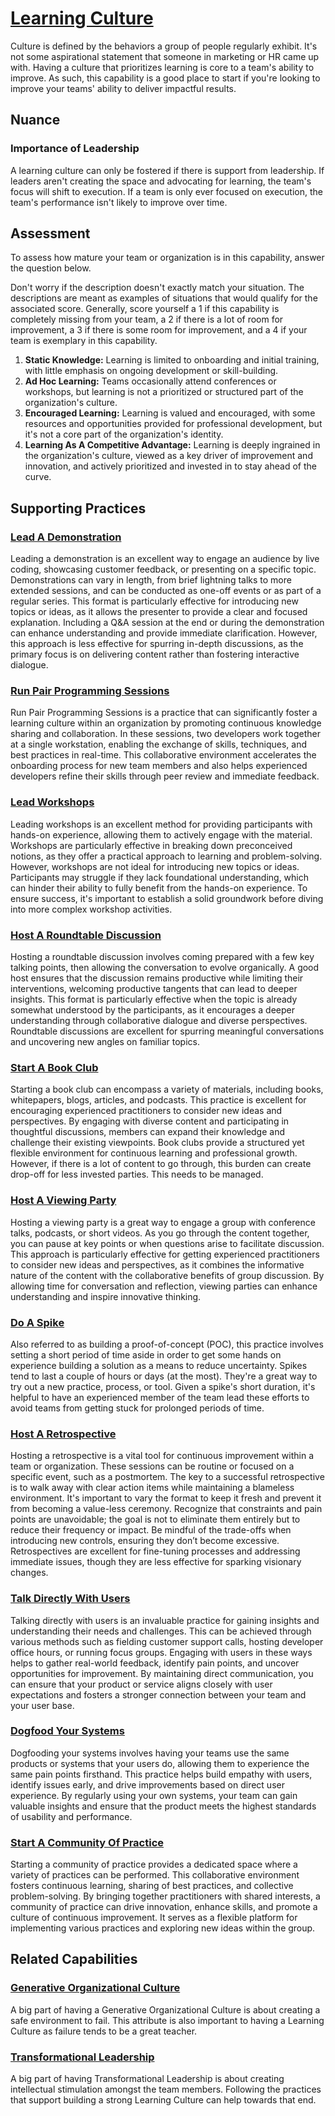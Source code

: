 # [Learning Culture](https://dora.dev/devops-capabilities/cultural/learning-culture/)

Culture is defined by the behaviors a group of people regularly exhibit.
It's not some aspirational statement that someone in marketing or HR came up with.
Having a culture that prioritizes learning is core to a team's ability to improve.
As such, this capability is a good place to start if you're looking to improve your teams' ability to deliver impactful results.

## Nuance

### Importance of Leadership

A learning culture can only be fostered if there is support from leadership.
If leaders aren't creating the space and advocating for learning, the team's focus will shift to execution.
If a team is only ever focused on execution, the team's performance isn't likely to improve over time.

## Assessment

To assess how mature your team or organization is in this capability, answer the question below.

Don't worry if the description doesn't exactly match your situation. The descriptions are meant as examples of situations that would qualify for the associated score. Generally, score yourself a 1 if this capability is completely missing from your team, a 2 if there is a lot of room for improvement, a 3 if there is some room for improvement, and a 4 if your team is exemplary in this capability.

1. **Static Knowledge:** Learning is limited to onboarding and initial training, with little emphasis on ongoing development or skill-building.
2. **Ad Hoc Learning:** Teams occasionally attend conferences or workshops, but learning is not a prioritized or structured part of the organization's culture.
3. **Encouraged Learning:** Learning is valued and encouraged, with some resources and opportunities provided for professional development, but it's not a core part of the organization's identity.
4. **Learning As A Competitive Advantage:** Learning is deeply ingrained in the organization's culture, viewed as a key driver of improvement and innovation, and actively prioritized and invested in to stay ahead of the curve.

## Supporting Practices

### [Lead A Demonstration](/practices/lead-a-demonstration.md)

Leading a demonstration is an excellent way to engage an audience by live coding, showcasing customer feedback, or presenting on a specific topic. Demonstrations can vary in length, from brief lightning talks to more extended sessions, and can be conducted as one-off events or as part of a regular series. This format is particularly effective for introducing new topics or ideas, as it allows the presenter to provide a clear and focused explanation. Including a Q&A session at the end or during the demonstration can enhance understanding and provide immediate clarification. However, this approach is less effective for spurring in-depth discussions, as the primary focus is on delivering content rather than fostering interactive dialogue.

### [Run Pair Programming Sessions](/practices/run-pair-programming-sessions.md)

Run Pair Programming Sessions is a practice that can significantly foster a learning culture within an organization by promoting continuous knowledge sharing and collaboration. In these sessions, two developers work together at a single workstation, enabling the exchange of skills, techniques, and best practices in real-time. This collaborative environment accelerates the onboarding process for new team members and also helps experienced developers refine their skills through peer review and immediate feedback.

### [Lead Workshops](/practices/lead-workshops.md)

Leading workshops is an excellent method for providing participants with hands-on experience, allowing them to actively engage with the material. Workshops are particularly effective in breaking down preconceived notions, as they offer a practical approach to learning and problem-solving. However, workshops are not ideal for introducing new topics or ideas. Participants may struggle if they lack foundational understanding, which can hinder their ability to fully benefit from the hands-on experience. To ensure success, it's important to establish a solid groundwork before diving into more complex workshop activities.

### [Host A Roundtable Discussion](/practices/host-a-roundtable-discussion.md)

Hosting a roundtable discussion involves coming prepared with a few key talking points, then allowing the conversation to evolve organically. A good host ensures that the discussion remains productive while limiting their interventions, welcoming productive tangents that can lead to deeper insights. This format is particularly effective when the topic is already somewhat understood by the participants, as it encourages a deeper understanding through collaborative dialogue and diverse perspectives. Roundtable discussions are excellent for spurring meaningful conversations and uncovering new angles on familiar topics.

### [Start A Book Club](/practices/start-a-book-club.md)

Starting a book club can encompass a variety of materials, including books, whitepapers, blogs, articles, and podcasts. This practice is excellent for encouraging experienced practitioners to consider new ideas and perspectives. By engaging with diverse content and participating in thoughtful discussions, members can expand their knowledge and challenge their existing viewpoints. Book clubs provide a structured yet flexible environment for continuous learning and professional growth. However, if there is a lot of content to go through, this burden can create drop-off for less invested parties. This needs to be managed.

### [Host A Viewing Party](/practices/host-a-viewing-party.md)

Hosting a viewing party is a great way to engage a group with conference talks, podcasts, or short videos. As you go through the content together, you can pause at key points or when questions arise to facilitate discussion. This approach is particularly effective for getting experienced practitioners to consider new ideas and perspectives, as it combines the informative nature of the content with the collaborative benefits of group discussion. By allowing time for conversation and reflection, viewing parties can enhance understanding and inspire innovative thinking.

### [Do A Spike](/practices/do-a-spike.md)

Also referred to as building a proof-of-concept (POC), this practice involves setting a short period of time aside in order to get some hands on experience building a solution as a means to reduce uncertainty. Spikes tend to last a couple of hours or days (at the most). They're a great way to try out a new practice, process, or tool. Given a spike's short duration, it's helpful to have an experienced member of the team lead these efforts to avoid teams from getting stuck for prolonged periods of time.

### [Host A Retrospective](/practices/host-a-retrospective.md)

Hosting a retrospective is a vital tool for continuous improvement within a team or organization. These sessions can be routine or focused on a specific event, such as a postmortem. The key to a successful retrospective is to walk away with clear action items while maintaining a blameless environment. It's important to vary the format to keep it fresh and prevent it from becoming a value-less ceremony. Recognize that constraints and pain points are unavoidable; the goal is not to eliminate them entirely but to reduce their frequency or impact. Be mindful of the trade-offs when introducing new controls, ensuring they don’t become excessive. Retrospectives are excellent for fine-tuning processes and addressing immediate issues, though they are less effective for sparking visionary changes.

### [Talk Directly With Users](/practices/talk-directly-with-users.md)

Talking directly with users is an invaluable practice for gaining insights and understanding their needs and challenges. This can be achieved through various methods such as fielding customer support calls, hosting developer office hours, or running focus groups. Engaging with users in these ways helps to gather real-world feedback, identify pain points, and uncover opportunities for improvement. By maintaining direct communication, you can ensure that your product or service aligns closely with user expectations and fosters a stronger connection between your team and your user base.

### [Dogfood Your Systems](/practices/dogfood-your-systems.md)

Dogfooding your systems involves having your teams use the same products or systems that your users do, allowing them to experience the same pain points firsthand. This practice helps build empathy with users, identify issues early, and drive improvements based on direct user experience. By regularly using your own systems, your team can gain valuable insights and ensure that the product meets the highest standards of usability and performance.

### [Start A Community Of Practice](/practices/start-a-community-of-practice.md)

Starting a community of practice provides a dedicated space where a variety of practices can be performed. This collaborative environment fosters continuous learning, sharing of best practices, and collective problem-solving. By bringing together practitioners with shared interests, a community of practice can drive innovation, enhance skills, and promote a culture of continuous improvement. It serves as a flexible platform for implementing various practices and exploring new ideas within the group.

## Related Capabilities

### [Generative Organizational Culture](/capabilities/generative-organizational-culture.md)

A big part of having a Generative Organizational Culture is about creating a safe environment to fail. This attribute is also important to having a Learning Culture as failure tends to be a great teacher.

### [Transformational Leadership](/capabilities/transformational-leadership.md)

A big part of having Transformational Leadership is about creating intellectual stimulation amongst the team members. Following the practices that support building a strong Learning Culture can help towards that end.
